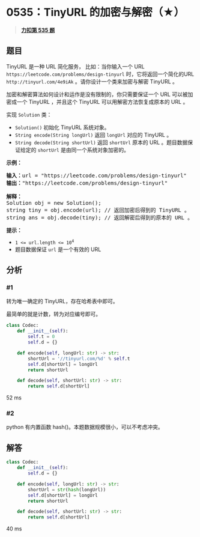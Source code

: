 # 0535：TinyURL 的加密与解密（★）


> <u>**[力扣第 535 题](https://leetcode.cn/problems/encode-and-decode-tinyurl/)**</u>

## 题目

<p>TinyURL 是一种 URL 简化服务， 比如：当你输入一个 URL <code>https://leetcode.com/problems/design-tinyurl</code> 时，它将返回一个简化的URL <code>http://tinyurl.com/4e9iAk</code> 。请你设计一个类来加密与解密 TinyURL 。</p>

<p>加密和解密算法如何设计和运作是没有限制的，你只需要保证一个 URL 可以被加密成一个 TinyURL ，并且这个 TinyURL 可以用解密方法恢复成原本的 URL 。</p>

<p>实现 <code>Solution</code> 类：</p>

<div class="original__bRMd">
<div>
<ul>
<li><code>Solution()</code> 初始化 TinyURL 系统对象。</li>
<li><code>String encode(String longUrl)</code> 返回 <code>longUrl</code> 对应的 TinyURL 。</li>
<li><code>String decode(String shortUrl)</code> 返回 <code>shortUrl</code> 原本的 URL 。题目数据保证给定的 <code>shortUrl</code> 是由同一个系统对象加密的。</li>
</ul>



<p><strong>示例：</strong></p>

<pre>
<strong>输入：</strong>url = "https://leetcode.com/problems/design-tinyurl"
<strong>输出：</strong>"https://leetcode.com/problems/design-tinyurl"

<strong>解释：</strong>
Solution obj = new Solution();
string tiny = obj.encode(url); // 返回加密后得到的 TinyURL 。
string ans = obj.decode(tiny); // 返回解密后得到的原本的 URL 。
</pre>



<p><strong>提示：</strong></p>

<ul>
<li><code>1 &lt;= url.length &lt;= 10<sup>4</sup></code></li>
<li>题目数据保证 <code>url</code> 是一个有效的 URL</li>
</ul>
</div>
</div>


## 分析

### #1

转为唯一确定的 TinyURL，存在哈希表中即可。

最简单的就是计数，转为对应编号即可。

```python
class Codec:
    def __init__(self):
        self.t = 0
        self.d = {}

    def encode(self, longUrl: str) -> str:
        shortUrl = '//tinyurl.com/%d' % self.t
        self.d[shortUrl] = longUrl
        return shortUrl

    def decode(self, shortUrl: str) -> str:
        return self.d[shortUrl]
```

52 ms

### #2

python 有内置函数 hash()。本题数据规模很小，可以不考虑冲突。

## 解答

```python
class Codec:
    def __init__(self):
        self.d = {}

    def encode(self, longUrl: str) -> str:
        shortUrl = str(hash(longUrl))
        self.d[shortUrl] = longUrl
        return shortUrl

    def decode(self, shortUrl: str) -> str:
        return self.d[shortUrl]
```

40 ms

